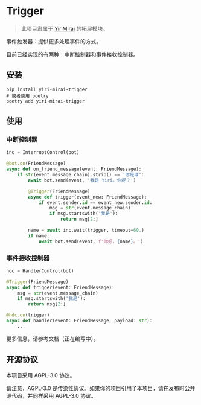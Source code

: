 # Trigger

> 此项目隶属于 [YiriMirai](https://github.com/YiriMiraiProject/YiriMirai) 的拓展模块。

事件触发器：提供更多处理事件的方式。

目前已经实现的有两种：中断控制器和事件接收控制器。

## 安装

```shell
pip install yiri-mirai-trigger
# 或者使用 poetry
poetry add yiri-mirai-trigger
```

## 使用

### 中断控制器

```python
inc = InterruptControl(bot)

@bot.on(FriendMessage)
async def on_friend_message(event: FriendMessage):
    if str(event.message_chain).strip() == '你是谁':
        await bot.send(event, '我是 Yiri。你呢？')

        @Trigger(FriendMessage)
        async def trigger(event_new: FriendMessage):
            if event.sender.id == event_new.sender.id:
                msg = str(event.message_chain)
                if msg.startswith('我是'):
                    return msg[2:]

        name = await inc.wait(trigger, timeout=60.)
        if name:
            await bot.send(event, f'你好，{name}。')
```

### 事件接收控制器

```python
hdc = HandlerControl(bot)

@Trigger(FriendMessage)
async def trigger(event: FriendMessage):
    msg = str(event.message_chain)
    if msg.startswith('我是'):
        return msg[2:]

@hdc.on(trigger)
async def handler(event: FriendMessage, payload: str):
    ...
```

更多信息，请参考文档（正在编写中）。

## 开源协议

本项目采用 AGPL-3.0 协议。

请注意，AGPL-3.0 是传染性协议。如果你的项目引用了本项目，请在发布时公开源代码，并同样采用 AGPL-3.0 协议。
